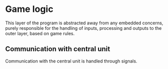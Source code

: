 # Game logic

This layer of the program is abstracted away from any embedded concerns, purely responsible for
the handling of inputs, processing and outputs to the outer layer, based on game rules.

## Communication with central unit
Communication with the central unit is handled through signals.